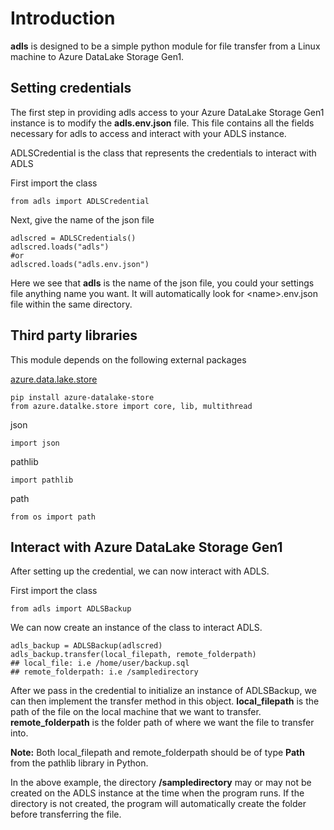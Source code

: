 # Introduction

 **adls** is designed to be a simple python module for file transfer from a Linux machine to Azure DataLake Storage Gen1.   


## Setting credentials
The first step in providing adls access to your Azure DataLake Storage Gen1 instance is to modify the **adls.env.json** file.  This file contains all the fields necessary for adls to access and interact with your ADLS instance.

ADLSCredential is the class that represents the credentials to interact with ADLS

First import the class

    from adls import ADLSCredential

Next, give the name of the json file 

    adlscred = ADLSCredentials()
    adlscred.loads("adls")
	#or
	adlscred.loads("adls.env.json")

Here we see that **adls** is the name of the json file, you could your settings file anything name you want.  It will automatically look for \<name>.env.json file within the same directory.  

## Third party libraries

This module depends on the following external packages

[azure.data.lake.store](https://docs.microsoft.com/en-us/python/api/azure-datalake-store/azure.datalake.store?view=azure-python)

    pip install azure-datalake-store
    from azure.datalke.store import core, lib, multithread 

json

    import json

pathlib

    import pathlib

path

    from os import path



	
	
## Interact with Azure DataLake Storage Gen1

After setting up the credential, we can now interact with ADLS.

First import the class

    from adls import ADLSBackup
 
We can now create an instance of the class to interact ADLS.

    adls_backup = ADLSBackup(adlscred)
    adls_backup.transfer(local_filepath, remote_folderpath)
    ## local_file: i.e /home/user/backup.sql
    ## remote_folderpath: i.e /sampledirectory

After we pass in the credential to initialize an instance of ADLSBackup, we can then implement the transfer method in this object.  **local_filepath** is the path of the file on the local machine that we want to transfer.  **remote_folderpath** is the folder path of where we want the file to transfer into.

**Note:** Both local_filepath and remote_folderpath should be of type **Path** from the pathlib library in Python.

In the above example, the directory **/sampledirectory** may or may not be created on the ADLS instance at the time when the program runs.  If the directory is not created, the program will automatically create the folder before transferring the file.







